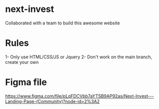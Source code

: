 # next-invest
Collaborated with a team to build this awesome website

# Rules 

1- Only use HTML/CSS/JS or Jquery
2- Don't work on the main branch, create your own

# Figma file 
https://www.figma.com/file/pLqFDCVbb7aYTSB9AP92as/Next-Invest---Landing-Page-(Community)?node-id=2%3A2
